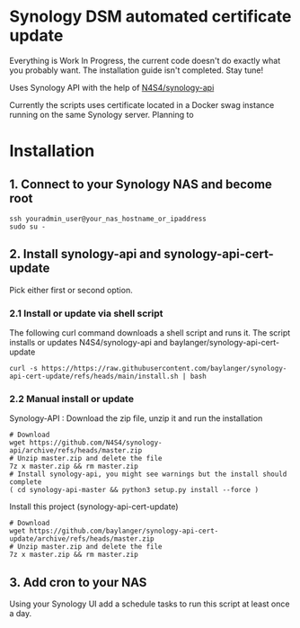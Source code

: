 # Synology DSM automated certificate update

Everything is Work In Progress, the current code doesn't do exactly what you probably want. The installation guide isn't completed. Stay tune!

Uses Synology API with the help of [N4S4/synology-api](https://github.com/N4S4/synology-api)

Currently the scripts uses certificate located in a Docker swag instance running on the same Synology server. Planning to 

# Installation

## 1. Connect to your Synology NAS and become root
```
ssh youradmin_user@your_nas_hostname_or_ipaddress
sudo su -
```

## 2. Install synology-api and synology-api-cert-update

Pick either first or second option.

### 2.1 Install or update via shell script

The following curl command downloads a shell script and runs it. The script installs or updates N4S4/synology-api and baylanger/synology-api-cert-update

```
curl -s https://https://raw.githubusercontent.com/baylanger/synology-api-cert-update/refs/heads/main/install.sh | bash
```

### 2.2 Manual install or update

Synology-API : Download the zip file, unzip it and run the installation

```
# Download
wget https://github.com/N4S4/synology-api/archive/refs/heads/master.zip
# Unzip master.zip and delete the file
7z x master.zip && rm master.zip
# Install synology-api, you might see warnings but the install should complete
( cd synology-api-master && python3 setup.py install --force )
```

Install this project (synology-api-cert-update)
```
# Download
wget https://github.com/baylanger/synology-api-cert-update/archive/refs/heads/master.zip
# Unzip master.zip and delete the file
7z x master.zip && rm master.zip
```

## 3. Add cron to your NAS

Using your Synology UI add a schedule tasks to run this script at least once a day.
